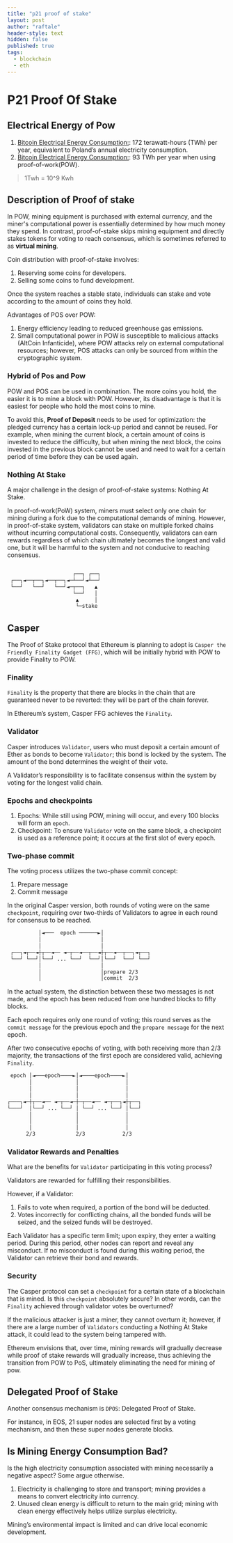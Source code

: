 ```yaml
---
title: "p21 proof of stake"
layout: post
author: "raftale"
header-style: text
hidden: false
published: true
tags:
  - blockchain
  - eth
---
```


# P21 Proof Of Stake

## Electrical Energy of Pow

1. [Bitcoin Electrical Energy Consumption:](https://digiconomist.net/bitcoin-energy-consumption): 172 terawatt-hours (TWh) per year, equivalent to Poland’s annual electricity consumption.
2. [Bitcoin Electrical Energy Consumption:](https://digiconomist.net/ethereum-energy-consumption): 93 TWh per year when using proof-of-work(POW).

> 1Twh = 10^9 Kwh

## Description of Proof of stake

In POW, mining equipment is purchased with external currency, and the miner's computational power is essentially determined by how much money they spend. In contrast, proof-of-stake skips mining equipment and directly stakes tokens for voting to reach consensus, which is sometimes referred to as **virtual mining**.

Coin distribution with proof-of-stake involves:
1. Reserving some coins for developers.
2. Selling some coins to fund development.

Once the system reaches a stable state, individuals can stake and vote according to the amount of coins they hold.

Advantages of POS over POW:
1. Energy efficiency leading to reduced greenhouse gas emissions.
2. Small computational power in POW is susceptible to malicious attacks (AltCoin Infanticide), where POW attacks rely on external computational resources; however, POS attacks can only be sourced from within the cryptographic system.

### Hybrid of Pos and Pow

POW and POS can be used in combination. The more coins you hold, the easier it is to mine a block with POW. However, its disadvantage is that it is easiest for people who hold the most coins to mine.

To avoid this, **Proof of Deposit** needs to be used for optimization: the pledged currency has a certain lock-up period and cannot be reused. For example, when mining the current block, a certain amount of coins is invested to reduce the difficulty, but when mining the next block, the coins invested in the previous block cannot be used and need to wait for a certain period of time before they can be used again.

### Nothing At Stake
A major challenge in the design of proof-of-stake systems: Nothing At Stake.

In proof-of-work(PoW) system, miners must select only one chain for mining during a fork due to the computational demands of mining. However, in proof-of-stake system, validators can stake on multiple forked chains without incurring computational costs. Consequently, validators can earn rewards regardless of which chain ultimately becomes the longest and valid one, but it will be harmful to the system and not conducive to reaching consensus.

```txt

                     ┌──┐ ┌──┐
 ┌──┐◄──┬──┐◄──┬──┐◄─┴──┘◄┴──┘
 └──┘   └──┘   └──┘◄─┬──┐   ▲ 
                     └──┘   │ 
                      ▲     │ 
                      └─stake 
```

## Casper
The Proof of Stake protocol that Ethereum is planning to adopt is `Casper the Friendly Finality Gadget (FFG)`, which will be initially hybrid with POW to provide Finality to POW.


### Finality
`Finality` is the property that there are blocks in the chain that are guaranteed never to be reverted: they will be part of the chain forever.

In Ethereum’s system, Casper FFG achieves the `Finality`.

### Validator
Casper introduces `Validator`, users who must deposit a certain amount of Ether as bonds to become `Validator`; this bond is locked by the system. The amount of the bond determines the weight of their vote.

A Validator’s responsibility is to facilitate consensus within the system by voting for the longest valid chain.

### Epochs and checkpoints

1. Epochs: While still using POW, mining will occur, and every 100 blocks will form an `epoch`.
2. Checkpoint: To ensure `Validator` vote on the same block, a checkpoint is used as a reference point; it occurs at the first slot of every epoch.

### Two-phase commit

The voting process utilizes the two-phase commit concept:
1. Prepare message
2. Commit message

In the original Casper version, both rounds of voting were on the same `checkpoint`, requiring over two-thirds of Validators to agree in each round for consensus to be reached.

```txt
          │◄───  epoch ──────►│               
          │                   │               
          │                   │               
 ┌──┐◄┬──◄┼┬──◄── ◄─┬──◄──┬──◄┼┬──◄──┬──┐◄┬──┐
 └──┘ └──┘│└──┘ ... └──┘  └──┘│└──┘  └──┘ └──┘
          │                   │               
          │                   │prepare 2/3    
          │                   │commit  2/3    
```

In the actual system, the distinction between these two messages is not made, and the epoch has been reduced from one hundred blocks to fifty blocks.

Each epoch requires only one round of voting; this round serves as the `commit message` for the previous epoch and the `prepare message` for the next epoch.

After two consecutive epochs of voting, with both receiving more than 2/3 majority, the transactions of the first epoch are considered valid, achieving `Finality`.

```txt
 epoch │◄───epoch────►│◄────epoch────►│    
       │              │               │    
       │              │               │    
       │              │               │    
┌───┐◄─┼┬──◄── ◄─┬──◄─┼─┬──◄── ◄─┬──┐◄┼┬──┐
└───┘  │└──┘ ... └──┘ │ └──┘ ... └──┘ │└──┘
       │              │               │    
       │              │               │    
       │              │               │    
      2/3             2/3            2/3   
```

### Validator Rewards and Penalties
What are the benefits for `Validator` participating in this voting process?

Validators are rewarded for fulfilling their responsibilities.

However, if a Validator:

1. Fails to vote when required, a portion of the bond will be deducted.
2. Votes incorrectly for conflicting chains, all the bonded funds will be seized, and the seized funds will be destroyed.

Each Validator has a specific term limit; upon expiry, they enter a waiting period. During this period, other nodes can report and reveal any misconduct. If no misconduct is found during this waiting period, the Validator can retrieve their bond and rewards.


### Security
The Casper protocol can set a `checkpoint` for a certain state of a blockchain that is mined. Is this `checkpoint` absolutely secure? In other words, can the `Finality` achieved through validator votes be overturned?

If the malicious attacker is just a miner, they cannot overturn it; however, if there are a large number of `Validators` conducting a Nothing At Stake attack, it could lead to the system being tampered with.

Ethereum envisions that, over time, mining rewards will gradually decrease while proof of stake rewards will gradually increase, thus achieving the transition from POW to PoS, ultimately eliminating the need for mining of pow.

## Delegated Proof of Stake

Another consensus mechanism is `DPOS`: Delegated Proof of Stake.

For instance, in EOS, 21 super nodes are selected first by a voting mechanism, and then these super nodes generate blocks.

## Is Mining Energy Consumption Bad?

Is the high electricity consumption associated with mining necessarily a negative aspect? Some argue otherwise.

1. Electricity is challenging to store and transport; mining provides a means to convert electricity into currency.
2. Unused clean energy is difficult to return to the main grid; mining with clean energy effectively helps utilize surplus electricity.

Mining’s environmental impact is limited and can drive local economic development.


